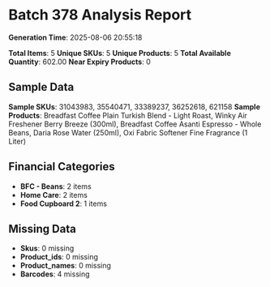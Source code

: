 # Batch 378 Analysis Report

**Generation Time**: 2025-08-06 20:55:18

**Total Items**: 5
**Unique SKUs**: 5
**Unique Products**: 5
**Total Available Quantity**: 602.00
**Near Expiry Products**: 0

## Sample Data
**Sample SKUs**: 31043983, 35540471, 33389237, 36252618, 621158
**Sample Products**: Breadfast Coffee Plain Turkish Blend - Light Roast, Winky Air Freshener Berry Breeze (300ml), Breadfast Coffee Asanti Espresso - Whole Beans, Daria Rose Water (250ml), Oxi Fabric Softener Fine Fragrance (1 Liter)

## Financial Categories
- **BFC - Beans**: 2 items
- **Home Care**: 2 items
- **Food Cupboard 2**: 1 items

## Missing Data
- **Skus**: 0 missing
- **Product_ids**: 0 missing
- **Product_names**: 0 missing
- **Barcodes**: 4 missing

